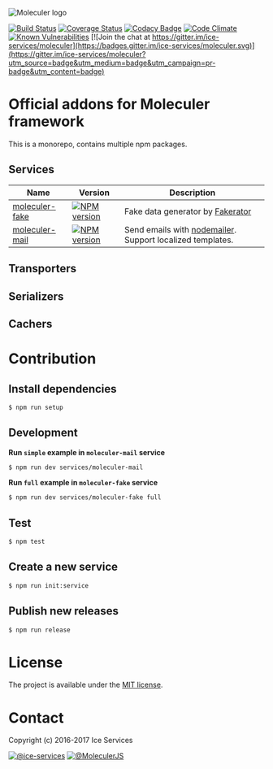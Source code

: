 ![Moleculer logo](http://moleculer.services/images/banner.png)

[![Build Status](https://travis-ci.org/ice-services/moleculer-addons.svg?branch=master)](https://travis-ci.org/ice-services/moleculer-addons)
[![Coverage Status](https://coveralls.io/repos/github/ice-services/moleculer-addons/badge.svg?branch=master)](https://coveralls.io/github/ice-services/moleculer-addons?branch=master)
[![Codacy Badge](https://api.codacy.com/project/badge/Grade/e52ed1ab0d014f16b1ed8e45d244b05c)](https://www.codacy.com/app/mereg-norbert/moleculer-addons?utm_source=github.com&amp;utm_medium=referral&amp;utm_content=ice-services/moleculer-addons&amp;utm_campaign=Badge_Grade)
[![Code Climate](https://codeclimate.com/github/ice-services/moleculer-addons/badges/gpa.svg)](https://codeclimate.com/github/ice-services/moleculer-addons)
[![Known Vulnerabilities](https://snyk.io/test/github/ice-services/moleculer-addons/badge.svg)](https://snyk.io/test/github/ice-services/moleculer-addons)
[![Join the chat at https://gitter.im/ice-services/moleculer](https://badges.gitter.im/ice-services/moleculer.svg)](https://gitter.im/ice-services/moleculer?utm_source=badge&utm_medium=badge&utm_campaign=pr-badge&utm_content=badge)

# Official addons for Moleculer framework
This is a monorepo, contains multiple npm packages.

## Services
| Name | Version | Description |
| ---- | ------- | ----------- |
| [moleculer-fake](/services/moleculer-fake) | [![NPM version](https://img.shields.io/npm/v/moleculer-fake.svg)](https://www.npmjs.com/package/moleculer-fake) | Fake data generator by [Fakerator](https://github.com/icebob/fakerator) |
| [moleculer-mail](/services/moleculer-mail) | [![NPM version](https://img.shields.io/npm/v/moleculer-mail.svg)](https://www.npmjs.com/package/moleculer-mail) | Send emails with [nodemailer](https://nodemailer.com/about/). Support localized templates. |

## Transporters

## Serializers

## Cachers

# Contribution

## Install dependencies
```bash
$ npm run setup
```

## Development
**Run `simple` example in `moleculer-mail` service**
```bash
$ npm run dev services/moleculer-mail
```

**Run `full` example in `moleculer-fake` service**
```bash
$ npm run dev services/moleculer-fake full
```

## Test
```bash
$ npm test
```

## Create a new service
```bash
$ npm run init:service
```

## Publish new releases
```bash
$ npm run release
```

# License
The project is available under the [MIT license](https://tldrlegal.com/license/mit-license).

# Contact
Copyright (c) 2016-2017 Ice Services

[![@ice-services](https://img.shields.io/badge/github-ice--services-green.svg)](https://github.com/ice-services) [![@MoleculerJS](https://img.shields.io/badge/twitter-MoleculerJS-blue.svg)](https://twitter.com/MoleculerJS)
